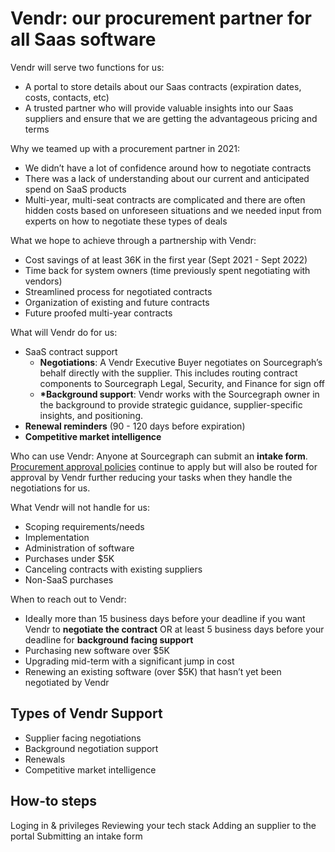 # Vendr: our procurement partner for all Saas software

Vendr will serve two functions for us:

- A portal to store details about our Saas contracts (expiration dates, costs, contacts, etc)
- A trusted partner who will provide valuable insights into our Saas suppliers and ensure that we are getting the advantageous pricing and terms

Why we teamed up with a procurement partner in 2021:

- We didn’t have a lot of confidence around how to negotiate contracts
- There was a lack of understanding about our current and anticipated spend on SaaS products
- Multi-year, multi-seat contracts are complicated and there are often hidden costs based on unforeseen situations and we needed input from experts on how to negotiate these types of deals

What we hope to achieve through a partnership with Vendr:

- Cost savings of at least 36K in the first year (Sept 2021 - Sept 2022)
- Time back for system owners (time previously spent negotiating with vendors)
- Streamlined process for negotiated contracts
- Organization of existing and future contracts
- Future proofed multi-year contracts

What will Vendr do for us:

- SaaS contract support
  - **Negotiations**: A Vendr Executive Buyer negotiates on Sourcegraph’s behalf directly with the supplier. This includes routing contract components to Sourcegraph Legal, Security, and Finance for sign off
  - **\*Background support**: Vendr works with the Sourcegraph owner in the background to provide strategic guidance, supplier-specific insights, and positioning.
- **Renewal reminders** (90 - 120 days before expiration)
- **Competitive market intelligence**

Who can use Vendr:
Anyone at Sourcegraph can submit an **intake form**. [Procurement approval policies](https://handbook.sourcegraph.com/finance/ap#approval-levels) continue to apply but will also be routed for approval by Vendr further reducing your tasks when they handle the negotiations for us.

What Vendr will not handle for us:

- Scoping requirements/needs
- Implementation
- Administration of software
- Purchases under $5K
- Canceling contracts with existing suppliers
- Non-SaaS purchases

When to reach out to Vendr:

- Ideally more than 15 business days before your deadline if you want Vendr to **negotiate the contract** OR at least 5 business days before your deadline for **background facing support**
- Purchasing new software over $5K
- Upgrading mid-term with a significant jump in cost
- Renewing an existing software (over $5K) that hasn’t yet been negotiated by Vendr

## Types of Vendr Support

- Supplier facing negotiations
- Background negotiation support
- Renewals
- Competitive market intelligence

## How-to steps

Loging in & privileges
Reviewing your tech stack
Adding an supplier to the portal
Submitting an intake form
